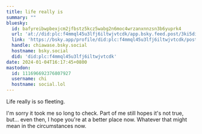 ```yaml
---
title: life really is
summary: ""
bluesky:
  id: bafyreibwpbexjcm2jfbstz5kcz5wabg2n6moc4wrzanxnnzsn3b6yuprk4
  url: 'at://did:plc:f4mmql45u3lfj6iltwjvtcdk/app.bsky.feed.post/3ki5dizdhnf23'
  link: 'https://bsky.app/profile/did:plc:f4mmql45u3lfj6iltwjvtcdk/post/3ki5dizdhnf23'
  handle: chiawase.bsky.social
  hostname: bsky.social
  did: 'did:plc:f4mmql45u3lfj6iltwjvtcdk'
date: 2024-01-04T16:17:45+0800
mastodon:
  id: 111696692376807927
  username: chi
  hostname: social.lol
---
```


Life really is so fleeting.

I'm sorry it took me so long to check. Part of me still hopes it's not true, but... even then, I hope you're at a better place now. Whatever that might mean in the circumstances now.

